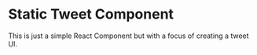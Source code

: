 # Static Tweet Component 
This is just a simple React Component but with a focus of creating a tweet UI.
